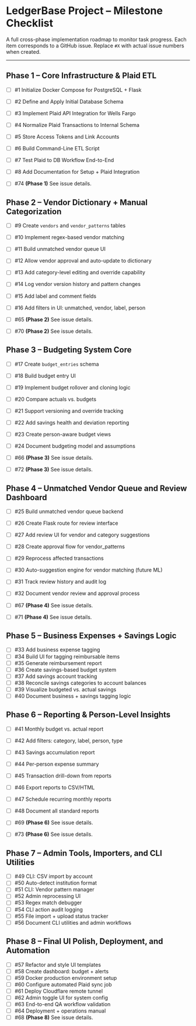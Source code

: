 
# LedgerBase Project – Milestone Checklist

A full cross-phase implementation roadmap to monitor task progress.
Each item corresponds to a GitHub issue. Replace `#X` with actual issue numbers when created.

---

## Phase 1 – Core Infrastructure & Plaid ETL
- [ ] #1 Initialize Docker Compose for PostgreSQL + Flask
- [ ] #2 Define and Apply Initial Database Schema
- [ ] #3 Implement Plaid API Integration for Wells Fargo
- [ ] #4 Normalize Plaid Transactions to Internal Schema
- [ ] #5 Store Access Tokens and Link Accounts
- [ ] #6 Build Command-Line ETL Script
- [ ] #7 Test Plaid to DB Workflow End-to-End
- [ ] #8 Add Documentation for Setup + Plaid Integration

- [ ] #74 **(Phase 1)** See issue details.
## Phase 2 – Vendor Dictionary + Manual Categorization
- [ ] #9 Create `vendors` and `vendor_patterns` tables
- [ ] #10 Implement regex-based vendor matching
- [ ] #11 Build unmatched vendor queue UI
- [ ] #12 Allow vendor approval and auto-update to dictionary
- [ ] #13 Add category-level editing and override capability
- [ ] #14 Log vendor version history and pattern changes
- [ ] #15 Add label and comment fields
- [ ] #16 Add filters in UI: unmatched, vendor, label, person

- [ ] #65 **(Phase 2)** See issue details.
- [ ] #70 **(Phase 2)** See issue details.
## Phase 3 – Budgeting System Core
- [ ] #17 Create `budget_entries` schema
- [ ] #18 Build budget entry UI
- [ ] #19 Implement budget rollover and cloning logic
- [ ] #20 Compare actuals vs. budgets
- [ ] #21 Support versioning and override tracking
- [ ] #22 Add savings health and deviation reporting
- [ ] #23 Create person-aware budget views
- [ ] #24 Document budgeting model and assumptions

- [ ] #66 **(Phase 3)** See issue details.
- [ ] #72 **(Phase 3)** See issue details.
## Phase 4 – Unmatched Vendor Queue and Review Dashboard
- [ ] #25 Build unmatched vendor queue backend
- [ ] #26 Create Flask route for review interface
- [ ] #27 Add review UI for vendor and category suggestions
- [ ] #28 Create approval flow for vendor_patterns
- [ ] #29 Reprocess affected transactions
- [ ] #30 Auto-suggestion engine for vendor matching (future ML)
- [ ] #31 Track review history and audit log
- [ ] #32 Document vendor review and approval process

- [ ] #67 **(Phase 4)** See issue details.
- [ ] #71 **(Phase 4)** See issue details.
## Phase 5 – Business Expenses + Savings Logic
- [ ] #33 Add business expense tagging
- [ ] #34 Build UI for tagging reimbursable items
- [ ] #35 Generate reimbursement report
- [ ] #36 Create savings-based budget system
- [ ] #37 Add savings account tracking
- [ ] #38 Reconcile savings categories to account balances
- [ ] #39 Visualize budgeted vs. actual savings
- [ ] #40 Document business + savings tagging logic

## Phase 6 – Reporting & Person-Level Insights
- [ ] #41 Monthly budget vs. actual report
- [ ] #42 Add filters: category, label, person, type
- [ ] #43 Savings accumulation report
- [ ] #44 Per-person expense summary
- [ ] #45 Transaction drill-down from reports
- [ ] #46 Export reports to CSV/HTML
- [ ] #47 Schedule recurring monthly reports
- [ ] #48 Document all standard reports

- [ ] #69 **(Phase 6)** See issue details.
- [ ] #73 **(Phase 6)** See issue details.
## Phase 7 – Admin Tools, Importers, and CLI Utilities
- [ ] #49 CLI: CSV import by account
- [ ] #50 Auto-detect institution format
- [ ] #51 CLI: Vendor pattern manager
- [ ] #52 Admin reprocessing UI
- [ ] #53 Regex match debugger
- [ ] #54 CLI action audit logging
- [ ] #55 File import + upload status tracker
- [ ] #56 Document CLI utilities and admin workflows

## Phase 8 – Final UI Polish, Deployment, and Automation
- [ ] #57 Refactor and style UI templates
- [ ] #58 Create dashboard: budget + alerts
- [ ] #59 Docker production environment setup
- [ ] #60 Configure automated Plaid sync job
- [ ] #61 Deploy Cloudflare remote tunnel
- [ ] #62 Admin toggle UI for system config
- [ ] #63 End-to-end QA workflow validation
- [ ] #64 Deployment + operations manual
- [ ] #68 **(Phase 8)** See issue details.
